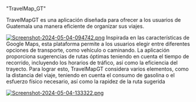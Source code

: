 
"TravelMap_GT"

TravelMapGT es una aplicación diseñada para ofrecer a los usuarios de Guatemala una manera eficiente de
organizar sus viajes.

[![Screenshot-2024-05-04-094742.png](https://i.postimg.cc/4ybWJJKF/Screenshot-2024-05-04-094742.png)](https://postimg.cc/m1kYjWyQ)
Inspirada en las características de Google Maps, esta plataforma
permite a los usuarios elegir entre diferentes opciones de transporte, como vehículo o caminando.
La aplicación proporciona sugerencias de rutas óptimas teniendo en cuenta el tiempo de recorrido, incluyendo los
horarios de tráfico, así como la eficiencia del trayecto. Para lograr esto, TravelMapGT considera varios elementos,
como la distancia del viaje, teniendo en cuenta el consumo de gasolina o el esfuerzo físico necesario, así como la
rapidez de la ruta sugerida

[![Screenshot-2024-05-04-133322.png](https://i.postimg.cc/wTgWwsZK/Screenshot-2024-05-04-133322.png)](https://postimg.cc/c6kMH6dT)


